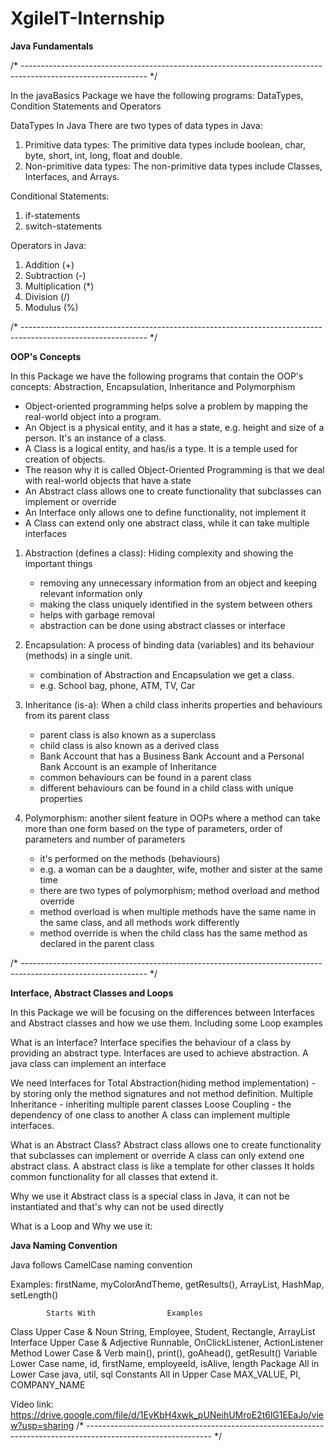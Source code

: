 # XgileIT-Internship
**Java Fundamentals**

/* ------------------------------------------------------------------------------------------------------------- */

In the javaBasics Package we have the following programs:
DataTypes, Condition Statements and Operators

DataTypes In Java
There are two types of data types in Java: 
1. Primitive data types: The primitive data types include boolean, char,
byte, short, int, long, float and double. 
2. Non-primitive data types: The non-primitive data types include Classes,
Interfaces, and Arrays.

Conditional Statements:
1. if-statements
2. switch-statements

Operators in Java:
1. Addition (+)
2. Subtraction (-)
3. Multiplication (*)
4. Division (/)
5. Modulus (%)

/* ------------------------------------------------------------------------------------------------------------- */

**OOP's Concepts**

In this Package we have the following programs that contain the OOP's concepts:
Abstraction, Encapsulation, Inheritance and Polymorphism

- Object-oriented programming helps solve a problem by mapping the real-world object into a program.
- An Object is a physical entity, and it has a state, e.g. height and size of a person. It's an instance of a class.
- A Class is a logical entity, and has/is a type. It is a temple used for creation of objects.
- The reason why it is called Object-Oriented Programming is that we deal with real-world objects that have a state
- An Abstract class allows one to create functionality that subclasses can implement or override
- An Interface only allows one to define functionality, not implement it
- A Class can extend only one abstract class, while it can take multiple interfaces

1. Abstraction (defines a class): Hiding complexity and showing the important things
    - removing any unnecessary information from an object and keeping relevant information only
    - making the class uniquely identified in the system between others
    - helps with garbage removal
    - abstraction can be done using abstract classes or interface

2. Encapsulation: A process of binding data (variables) and its behaviour (methods) in a single unit.
    - combination of Abstraction and Encapsulation we get a class.
    - e.g. School bag, phone, ATM, TV, Car

3. Inheritance (is-a): When a child class inherits properties and behaviours from its parent class
    - parent class is also known as a superclass
    - child class is also known as a derived class
    - Bank Account that has a Business Bank Account and a Personal Bank Account is an example of Inheritance
    - common behaviours can be found in a parent class
    - different behaviours can be found in a child class with unique properties

4. Polymorphism: another silent feature in OOPs where a method can take more than one form based on the type of
   parameters, order of parameters and number of parameters
    - it's performed on the methods (behaviours)
    - e.g. a woman can be a daughter, wife, mother and sister at the same time
    - there are two types of polymorphism; method overload and method override
    - method overload is when multiple methods have the same name in the same class, and all methods work differently
    - method override is when the child class has the same method as declared in the parent class

/* ------------------------------------------------------------------------------------------------------------- */

**Interface, Abstract Classes and Loops**

In this Package we will be focusing on the differences between Interfaces and Abstract classes and how we use them.
Including some Loop examples

What is an Interface?
Interface specifies the behaviour of a class by providing an abstract type.
Interfaces are used to achieve abstraction. A java class can implement an interface

We need Interfaces for
Total Abstraction(hiding method implementation) - by storing only the method signatures and not method definition.
Multiple Inheritance - inheriting multiple parent classes
Loose Coupling - the dependency of one class to another
A class can implement multiple interfaces.

What is an Abstract Class?
Abstract class allows one to create functionality that subclasses can implement or override
A class can only extend one abstract class. A abstract class is like a template for other classes
It holds common functionality for all classes that extend it.

Why we use it
Abstract class is a special class in Java, it can not be instantiated and that's why can not be used directly


What is a Loop and Why we use it:

**Java Naming Convention**

Java follows CamelCase naming convention

Examples: firstName, myColorAndTheme, getResults(), ArrayList, HashMap, setLength()

            Starts With                Examples
Class       Upper Case & Noun          String, Employee, Student, Rectangle, ArrayList
Interface   Upper Case & Adjective     Runnable, OnClickListener, ActionListener
Method      Lower Case & Verb          main(), print(), goAhead(), getResult()
Variable    Lower Case                 name, id, firstName, employeeId, isAlive, length
Package     All in Lower Case          java, util, sql
Constants   All in Upper Case          MAX_VALUE, PI, COMPANY_NAME

Video link: https://drive.google.com/file/d/1EyKbH4xwk_pUNeihUMroE2t6lG1EEaJo/view?usp=sharing
/* ------------------------------------------------------------------------------------------------------------- */